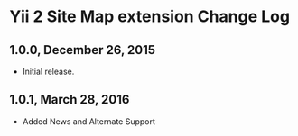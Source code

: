 Yii 2 Site Map extension Change Log
===================================

1.0.0, December 26, 2015
------------------------

- Initial release.


1.0.1, March 28, 2016
------------------------

- Added News and Alternate Support